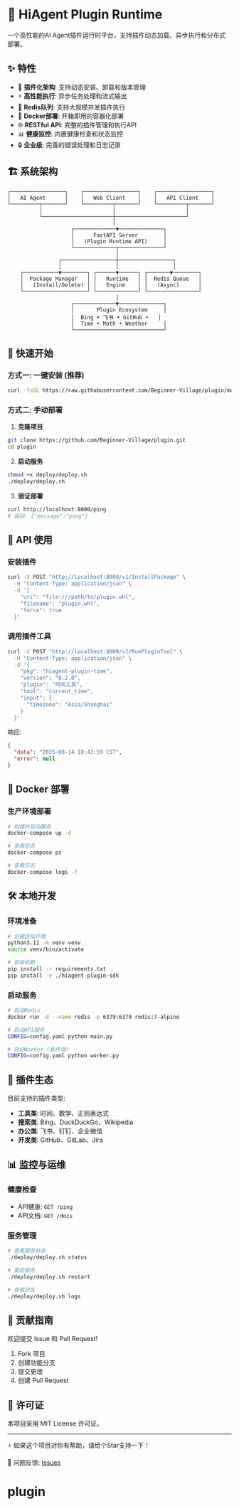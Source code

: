 
# 🚀 HiAgent Plugin Runtime

一个高性能的AI Agent插件运行时平台，支持插件动态加载、异步执行和分布式部署。

## ✨ 特性

- 🔌 **插件化架构**: 支持动态安装、卸载和版本管理
- ⚡ **高性能执行**: 异步任务处理和流式输出
- 🔄 **Redis队列**: 支持大规模并发插件执行  
- 🐳 **Docker部署**: 开箱即用的容器化部署
- 🌐 **RESTful API**: 完整的插件管理和执行API
- 📊 **健康监控**: 内置健康检查和状态监控
- 🔒 **企业级**: 完善的错误处理和日志记录

## 🏗️ 系统架构

```
┌─────────────────┐    ┌─────────────────┐    ┌─────────────────┐
│   AI Agent      │    │   Web Client    │    │   API Client    │
└─────────┬───────┘    └─────────┬───────┘    └─────────┬───────┘
          │                      │                      │
          └──────────────────────┼──────────────────────┘
                                 │
                    ┌─────────────▼──────────────┐
                    │      FastAPI Server        │
                    │   (Plugin Runtime API)     │
                    └─────────────┬──────────────┘
                                  │
                ┌─────────────────┼─────────────────┐
                │                 │                 │
    ┌───────────▼────────┐ ┌──────▼──────┐ ┌───────▼────────┐
    │  Package Manager   │ │   Runtime   │ │  Redis Queue   │
    │   (Install/Delete) │ │   Engine    │ │   (Async)      │
    └────────────────────┘ └─────────────┘ └────────────────┘
                                  │
                    ┌─────────────▼──────────────┐
                    │       Plugin Ecosystem     │
                    │  Bing • 飞书 • GitHub •   │
                    │  Time • Math • Weather     │
                    └────────────────────────────┘
```

## 🚀 快速开始

### 方式一: 一键安装 (推荐)

```bash
curl -fsSL https://raw.githubusercontent.com/Beginner-Village/plugin/main/deploy/install.sh | bash
```

### 方式二: 手动部署

1. **克隆项目**
```bash
git clone https://github.com/Beginner-Village/plugin.git
cd plugin
```

2. **启动服务**
```bash
chmod +x deploy/deploy.sh
./deploy/deploy.sh
```

3. **验证部署**
```bash
curl http://localhost:8000/ping
# 返回: {"message":"pong"}
```

## 📝 API 使用

### 安装插件

```bash
curl -X POST "http://localhost:8000/v1/InstallPackage" \
  -H "Content-Type: application/json" \
  -d '{
    "uri": "file:///path/to/plugin.whl",
    "filename": "plugin.whl",
    "force": true
  }'
```

### 调用插件工具

```bash
curl -X POST "http://localhost:8000/v1/RunPluginTool" \
  -H "Content-Type: application/json" \
  -d '{
    "pkg": "hiagent-plugin-time",
    "version": "0.2.0",
    "plugin": "时间工具", 
    "tool": "current_time",
    "input": {
      "timezone": "Asia/Shanghai"
    }
  }'
```

响应:
```json
{
  "data": "2025-08-14 18:43:59 CST",
  "error": null
}
```

## 🐳 Docker 部署

### 生产环境部署

```bash
# 构建并启动服务
docker-compose up -d

# 查看状态
docker-compose ps

# 查看日志
docker-compose logs -f
```

## 🛠️ 本地开发

### 环境准备

```bash
# 创建虚拟环境
python3.11 -m venv venv
source venv/bin/activate

# 安装依赖
pip install -r requirements.txt
pip install -e ./hiagent-plugin-sdk
```

### 启动服务

```bash
# 启动Redis
docker run -d --name redis -p 6379:6379 redis:7-alpine

# 启动API服务
CONFIG=config.yaml python main.py

# 启动Worker (新终端)
CONFIG=config.yaml python worker.py
```

## 🔌 插件生态

目前支持的插件类型:

- **工具类**: 时间、数学、正则表达式
- **搜索类**: Bing、DuckDuckGo、Wikipedia  
- **办公类**: 飞书、钉钉、企业微信
- **开发类**: GitHub、GitLab、Jira

## 📊 监控与运维

### 健康检查

- API健康: `GET /ping`
- API文档: `GET /docs`

### 服务管理

```bash
# 查看服务状态
./deploy/deploy.sh status

# 重启服务
./deploy/deploy.sh restart

# 查看日志
./deploy/deploy.sh logs
```

## 🤝 贡献指南

欢迎提交 Issue 和 Pull Request!

1. Fork 项目
2. 创建功能分支
3. 提交更改
4. 创建 Pull Request

## 📄 许可证

本项目采用 MIT License 许可证。

---

⭐ 如果这个项目对你有帮助，请给个Star支持一下！

📧 问题反馈: [Issues](https://github.com/Beginner-Village/plugin/issues)
# plugin
